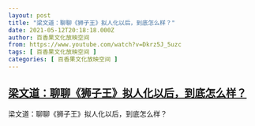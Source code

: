 ```yaml
---
layout: post
title: "梁文道：聊聊《狮子王》拟人化以后，到底怎么样？"
date: 2021-05-12T20:18:18.000Z
author: 百香果文化放映空间
from: https://www.youtube.com/watch?v=Dkrz5J_5uzc
tags: [ 百香果文化放映空间 ]
categories: [ 百香果文化放映空间 ]
---
```

<!--1620850698000-->
[梁文道：聊聊《狮子王》拟人化以后，到底怎么样？](https://www.youtube.com/watch?v=Dkrz5J_5uzc)
------

<div>
梁文道：聊聊《狮子王》拟人化以后，到底怎么样？
</div>
